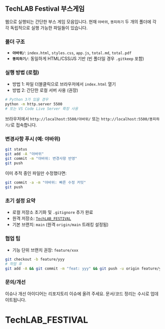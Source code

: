 ## TechLAB Festival 부스게임

웹으로 실행되는 간단한 부스 게임 모음입니다. 현재 `야바위`, `똥피하기` 두 개의 폴더에 각각 독립적으로 실행 가능한 파일들이 있습니다.

### 폴더 구조
- **`야바위/`**: `index.html`, `styles.css`, `app.js`, `total.md`, `total.pdf`
- **`똥피하기/`**: 동일하게 HTML/CSS/JS 기반 (빈 폴더일 경우 `.gitkeep` 포함)

### 실행 방법 (로컬)
- 방법 1: 파일 더블클릭으로 브라우저에서 `index.html` 열기
- 방법 2: 간단한 로컬 서버 사용 (권장)
```bash
# Python 3가 있을 경우
python -m http.server 5500
# 또는 VS Code Live Server 확장 사용
```
브라우저에서 `http://localhost:5500/야바위/` 또는 `http://localhost:5500/똥피하기/`로 접속합니다.

### 변경사항 푸시 (예: 야바위)
```bash
git status
git add -A "야바위"
git commit -m "야바위: 변경사항 반영"
git push
```
이미 추적 중인 파일만 수정했다면:
```bash
git commit -a -m "야바위: 빠른 수정 커밋"
git push
```

### 초기 설정 요약
- 로컬 저장소 초기화 및 `.gitignore` 추가 완료
- 원격 저장소: [`TechLAB_FESTIVAL`](https://github.com/shyun51/TechLAB_FESTIVAL)
- 기본 브랜치: `main` (원격 `origin/main` 트래킹 설정됨)

### 협업 팁
- 기능 단위 브랜치 권장: `feature/xxx`
```bash
git checkout -b feature/yyy
# 작업 후
git add -A && git commit -m "feat: yyy" && git push -u origin feature/yyy
```

### 문의/개선
이슈나 개선 아이디어는 리포지토리 이슈에 올려 주세요. 문서/코드 정리는 수시로 업데이트됩니다.
# TechLAB_FESTIVAL